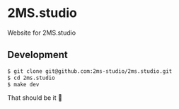 # 2MS.studio

Website for 2MS.studio

## Development

```sh
$ git clone git@github.com:2ms-studio/2ms.studio.git
$ cd 2ms.studio
$ make dev
```

That should be it 🤞
